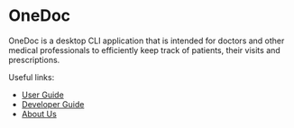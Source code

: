 # OneDoc

OneDoc is a desktop CLI application that is intended for doctors and other medical professionals to efficiently keep 
track of patients, their visits and prescriptions.

Useful links:
* [User Guide](UserGuide.md)
* [Developer Guide](DeveloperGuide.md)
* [About Us](AboutUs.md)
